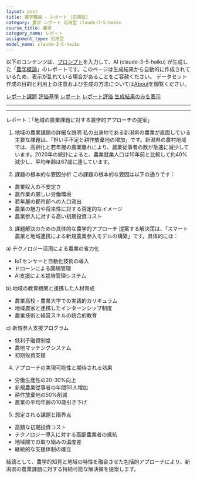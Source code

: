 ```yaml
---
layout: post
title: 農学概論 - レポート (応用型)
category: 農学 レポート 応用型 claude-3-5-haiku
course_title: 農学
category_name: レポート
assignment_type: 応用型
model_name: claude-3-5-haiku
---
```


以下のコンテンツは、[プロンプト](https://github.com/takedatoshiyuki/synthetic_assignments/tree/main/generated/農学/claude-3-5-haiku/prompt_レポート-応用型.md)を入力して、AI (claude-3-5-haiku) が生成した「[農学概論](/contents/農学/)」のレポートです。このページは生成結果から自動的に作成されているため、表示が乱れている場合があることをご容赦ください。
データセット作成の目的と利用上の注意および生成の方法については[About](/About)を御覧ください。

[レポート課題](../レポート課題-応用型)
[評価基準](../評価基準-応用型)
[レポート](../レポート-応用型)
[レポート評価](../レポート評価-応用型)
[生成結果のみを表示](https://github.com/takedatoshiyuki/synthetic_assignments/tree/main/generated/農学/claude-3-5-haiku/レポート-応用型.md)
  

***
***
  
レポート：「地域の農業課題に対する農学的アプローチの提案」

1. 地域の農業課題の詳細な説明
私の出身地である新潟県の農業が直面している主要な課題は、「担い手不足と耕作放棄地の増加」です。新潟県の農村地域では、高齢化と若年層の農業離れにより、農業従事者の数が急速に減少しています。2020年の統計によると、農業就業人口は10年前と比較して約40%減少し、平均年齢は67歳に達しています。

2. 課題の根本的な要因分析
この課題の根本的な要因は以下の通りです：
- 農業収入の不安定さ
- 農作業の厳しい労働環境
- 若年層の都市部への人口流出
- 農業の魅力や将来性に対する否定的なイメージ
- 農業参入に対する高い初期投資コスト

3. 課題解決のための具体的な農学的アプローチ
提案する解決策は、「スマート農業と地域連携による新規農業参入モデルの構築」です。具体的には：

a) テクノロジー活用による農業の省力化
- IoTセンサーと自動化技術の導入
- ドローンによる圃場管理
- AI支援による栽培管理システム

b) 地域の教育機関と連携した人材育成
- 農業高校・農業大学での実践的カリキュラム
- 地域農家と連携したインターンシップ制度
- 農業技術と経営スキルの統合的教育

c) 新規参入支援プログラム
- 低利子融資制度
- 農地マッチングシステム
- 初期投資支援

4. アプローチの実現可能性と期待される効果
- 労働生産性の20-30%向上
- 新規農業従事者の年間50人増加
- 耕作放棄地の50%削減
- 農業の平均年齢の10歳引き下げ

5. 想定される課題と限界点
- 高額な初期投資コスト
- テクノロジー導入に対する高齢農業者の抵抗
- 地域間での取り組みの温度差
- 継続的な支援体制の確立

結論として、農学的知見と地域の特性を融合させた包括的アプローチにより、新潟県の農業課題に対する持続可能な解決策を提案します。
